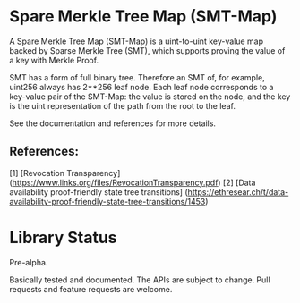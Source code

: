 # Spare Merkle Tree Map (SMT-Map)

A Spare Merkle Tree Map (SMT-Map) is a uint-to-uint key-value map backed by Sparse Merkle Tree
(SMT), which supports proving the value of a key with Merkle Proof.

SMT has a form of full binary tree. Therefore an SMT of, for example, uint256 always has 2**256
leaf node. Each leaf node corresponds to a key-value pair of the SMT-Map: the value is stored on
the node, and the key is the uint representation of the path from the root to the leaf.

See the documentation and references for more details.

## References:
[1] [Revocation Transparency]
    (https://www.links.org/files/RevocationTransparency.pdf)
[2] [Data availability proof-friendly state tree transitions]
    (https://ethresear.ch/t/data-availability-proof-friendly-state-tree-transitions/1453)

# Library Status

Pre-alpha.

Basically tested and documented. The APIs are subject to change. Pull requests and feature requests
are welcome.
